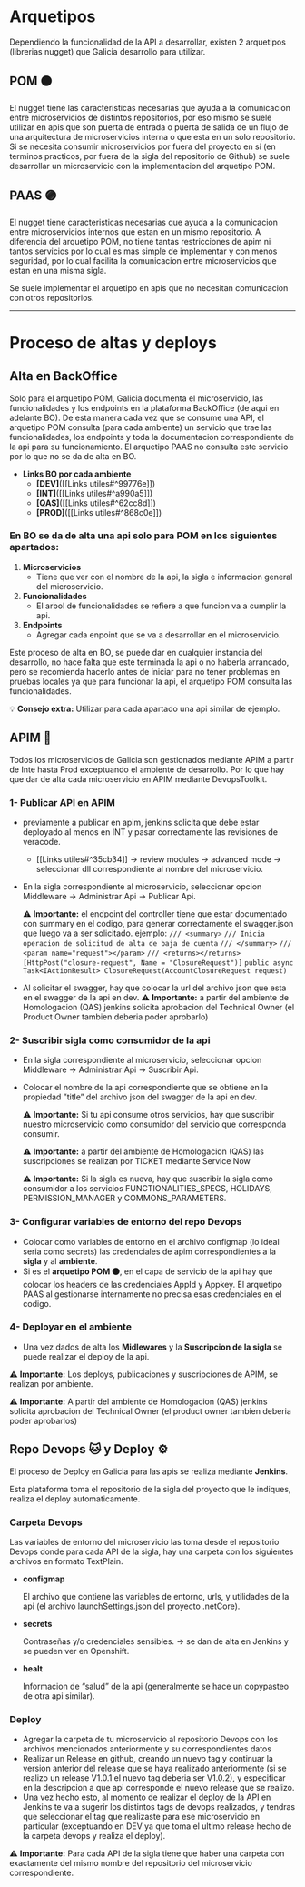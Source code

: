 # Arquetipos

Dependiendo la funcionalidad de la API a desarrollar, existen 2 arquetipos (librerias nugget) que Galicia desarrollo para utilizar.

## POM 🟠

El nugget tiene las caracteristicas necesarias que ayuda a la comunicacion entre microservicios de distintos repositorios, por eso mismo se suele utilizar en apis que son puerta de entrada o puerta de salida de un flujo de una arquitectura de microservicios interna o que esta en un solo repositorio. Si se necesita consumir microservicios por fuera del proyecto en si (en terminos practicos, por fuera de la sigla del repositorio de Github) se suele desarrollar un microservicio con la implementacion del arquetipo POM.

## PAAS 🟣

El nugget tiene caracteristicas necesarias que ayuda a la comunicacion entre microservicios internos que estan en un mismo repositorio. A diferencia del arquetipo POM, no tiene tantas restricciones de apim ni tantos servicios por lo cual es mas simple de implementar y con menos seguridad, por lo cual facilita la comunicacion entre microservicios que estan en una misma sigla.

Se suele implementar el arquetipo en apis que no necesitan comunicacion con otros repositorios.

---

# Proceso de altas y deploys

## Alta en BackOffice

Solo para el arquetipo POM, Galicia documenta el microservicio, las funcionalidades y los endpoints en la plataforma BackOffice (de aqui en adelante BO). De esta manera cada vez que se consume una API, el arquetipo POM consulta (para cada ambiente) un servicio que trae las funcionalidades, los endpoints y toda la documentacion correspondiente de la api para su funcionamiento. El arquetipo PAAS no consulta este servicio por lo que no se da de alta en BO.

- **Links BO por cada ambiente**
    - **[DEV]**([[Links utiles#^99776e]])
    - **[INT]**([[Links utiles#^a990a5]])
    - **[QAS]**([[Links utiles#^62cc8d]])
    - **[PROD]**([[Links utiles#^868c0e]])

### En BO se da de alta una api solo para POM en los siguientes apartados:

1. **Microservicios**
    - Tiene que ver con el nombre de la api, la sigla e informacion general del microservicio.
2. **Funcionalidades**
    - El arbol de funcionalidades se refiere a que funcion va a cumplir la api.
3. **Endpoints**
    - Agregar cada enpoint que se va a desarrollar en el microservicio.

Este proceso de alta en BO, se puede dar en cualquier instancia del desarrollo, no hace falta que este terminada la api o no haberla arrancado, pero se recomienda hacerlo antes de iniciar para no tener problemas en pruebas locales ya que para funcionar la api, el arquetipo POM consulta las funcionalidades.

💡 **Consejo extra:** Utilizar para cada apartado una api similar de ejemplo.

## APIM 🔐

Todos los microservicios de Galicia son gestionados mediante APIM a partir de Inte hasta Prod exceptuando el ambiente de desarrollo. Por lo que hay que dar de alta cada microservicio en APIM mediante DevopsToolkit.

### 1- Publicar API en APIM

- previamente a publicar en apim, jenkins solicita que debe estar deployado al menos en INT y pasar correctamente las revisiones de veracode.
    
    - [[Links utiles#^35cb34]] → review modules → advanced mode → seleccionar dll correspondiente al nombre del microservicio.
- En la sigla correspondiente al microservicio, seleccionar opcion Middleware → Administrar Api → Publicar Api.

	⚠️ **Importante:** el endpoint del controller tiene que estar documentado con summary en el codigo, para generar correctamente el swagger.json que luego va a ser solicitado.
	ejemplo:
		`/// <summary>`
        `/// Inicia operacion de solicitud de alta de baja de cuenta`
        `/// </summary>`
        `/// <param name="request"></param>`
        `/// <returns></returns>`
        `[HttpPost("closure-request", Name = "ClosureRequest")]`
		`public async Task<IActionResult> ClosureRequest(AccountClosureRequest request)`


- Al solicitar el swagger, hay que colocar la url del archivo json que esta en el swagger de la api en dev.
    ⚠️ **Importante:** a partir del ambiente de Homologacion (QAS) jenkins solicita aprobacion del Technical Owner (el Product Owner tambien deberia poder aprobarlo)
    

### 2- Suscribir sigla como consumidor de la api

- En la sigla correspondiente al microservicio, seleccionar opcion Middleware → Administrar Api → Suscribir Api.
    
- Colocar el nombre de la api correspondiente que se obtiene en la propiedad ”title” del archivo json del swagger de la api en dev.
    
	⚠️ **Importante:** Si tu api consume otros servicios, hay que suscribir nuestro microservicio como consumidor del servicio que corresponda consumir.
	
    ⚠️ **Importante:** a partir del ambiente de Homologacion (QAS) las suscripciones se realizan por TICKET mediante Service Now
    
    ⚠️ **Importante:** Si la sigla es nueva, hay que suscribir la sigla como consumidor a los servicios FUNCTIONALITIES_SPECS, HOLIDAYS, PERMISSION_MANAGER y COMMONS_PARAMETERS.
### 3- Configurar variables de entorno del repo Devops

- Colocar como variables de entorno en el archivo configmap (lo ideal seria como secrets) las credenciales de apim correspondientes a la **sigla** y al **ambiente**.
- Si es el **arquetipo POM 🟠**, en el capa de servicio de la api hay que colocar los headers de las credenciales AppId y Appkey. El arquetipo PAAS al gestionarse internamente no precisa esas credenciales en el codigo.

### 4- Deployar en el ambiente

- Una vez dados de alta los **Midlewares** y la **Suscripcion de la sigla** se puede realizar el deploy de la api.

⚠️ **Importante:** Los deploys, publicaciones y suscripciones de APIM, se realizan por ambiente.

⚠️ **Importante:** A partir del ambiente de Homologacion (QAS) jenkins solicita aprobacion del Technical Owner (el product owner tambien deberia poder aprobarlos)

## Repo Devops 🐱 y Deploy ⚙️

El proceso de Deploy en Galicia para las apis se realiza mediante **Jenkins**.

Esta plataforma toma el repositorio de la sigla del proyecto que le indiques, realiza el deploy automaticamente.

### Carpeta Devops

Las variables de entorno del microservicio las toma desde el repositorio Devops donde para cada API de la sigla, hay una carpeta con los siguientes archivos en formato TextPlain.

- **configmap**
    
    El archivo que contiene las variables de entorno, urls, y utilidades de la api (el archivo launchSettings.json del proyecto .netCore).
    
- **secrets**
    
    Contraseñas y/o credenciales sensibles. → se dan de alta en Jenkins y se pueden ver en Openshift.
    
- **healt**
    
    Informacion de “salud” de la api (generalmente se hace un copypasteo de otra api similar).
    

### Deploy

- Agregar la carpeta de tu microservicio al repositorio Devops con los archivos mencionados anteriormente y su correspondientes datos
- Realizar un Release en github, creando un nuevo tag y continuar la version anterior del release que se haya realizado anteriormente (si se realizo un release V1.0.1 el nuevo tag deberia ser V1.0.2), y especificar en la descripcion a que api corresponde el nuevo release que se realizo.
- Una vez hecho esto, al momento de realizar el deploy de la API en Jenkins te va a sugerir los distintos tags de devops realizados, y tendras que seleccionar el tag que realizaste para ese microservicio en particular (exceptuando en DEV ya que toma el ultimo release hecho de la carpeta devops y realiza el deploy).

⚠️ **Importante:** Para cada API de la sigla tiene que haber una carpeta con exactamente del mismo nombre del repositorio del microservicio correspondiente.